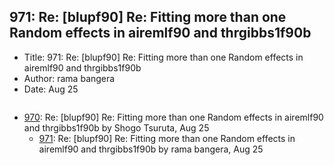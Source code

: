 ## 971: Re: [blupf90] Re: Fitting more than one Random effects in airemlf90 and thrgibbs1f90b

- Title: 971: Re: [blupf90] Re: Fitting more than one Random effects in airemlf90 and thrgibbs1f90b
- Author: rama bangera
- Date: Aug 25
```

```

- [970](0970.md): Re: [blupf90] Re: Fitting more than one Random effects in airemlf90 and thrgibbs1f90b by Shogo Tsuruta, Aug 25
    - [971](0971.md): Re: [blupf90] Re: Fitting more than one Random effects in airemlf90 and thrgibbs1f90b by rama bangera, Aug 25
